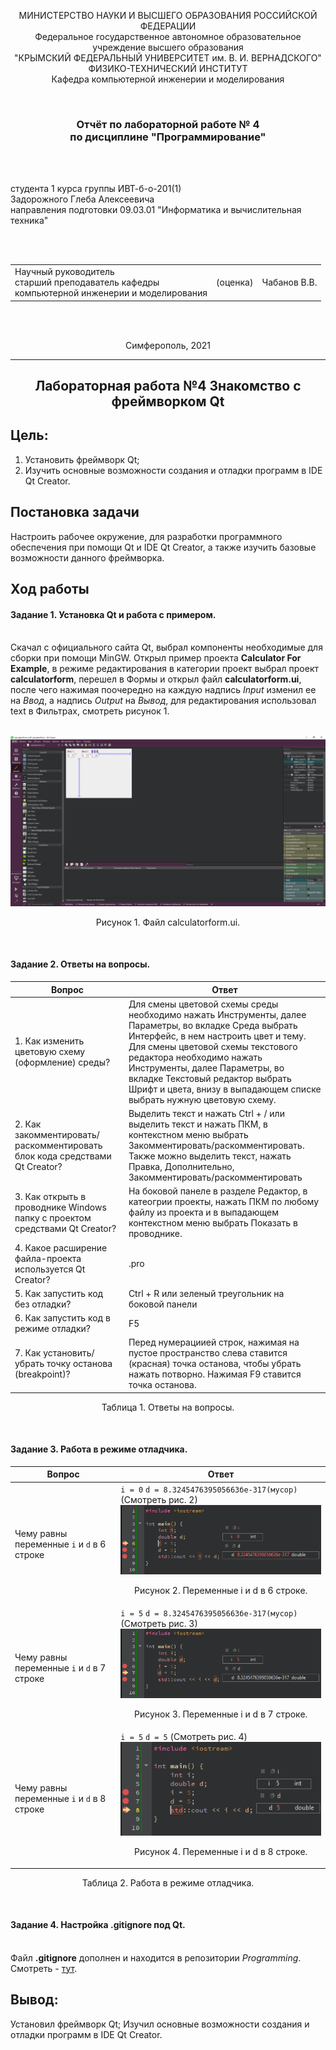 

<p align="center">МИНИСТЕРСТВО НАУКИ  И ВЫСШЕГО ОБРАЗОВАНИЯ РОССИЙСКОЙ ФЕДЕРАЦИИ<br>
Федеральное государственное автономное образовательное учреждение высшего образования<br>
"КРЫМСКИЙ ФЕДЕРАЛЬНЫЙ УНИВЕРСИТЕТ им. В. И. ВЕРНАДСКОГО"<br>
ФИЗИКО-ТЕХНИЧЕСКИЙ ИНСТИТУТ<br>
Кафедра компьютерной инженерии и моделирования</p>
<br>
<h3 align="center">Отчёт по лабораторной работе № 4<br> по дисциплине "Программирование"</h3>
<br><br>
<p>студента 1 курса группы ИВТ-б-о-201(1)<br>
Задорожного Глеба Алексеевича<br>
направления подготовки 09.03.01 "Информатика и вычислительная техника"</p>
<br><br>
<table>
<tr><td>Научный руководитель<br> старший преподаватель кафедры<br> компьютерной инженерии и моделирования</td>
<td>(оценка)</td>
<td>Чабанов В.В.</td>
</tr>
</table>
<br><br>
<p align="center">Симферополь, 2021</p>
<hr>

## <p align="center">Лабораторная работа №4 Знакомство с фреймворком Qt
## Цель: 
1. Установить фреймворк Qt;
2. Изучить основные возможности создания и отладки программ в IDE Qt Creator.

## Постановка задачи

Настроить рабочее окружение, для разработки программного обеспечения при помощи Qt и IDE Qt Creator, а также изучить базовые возможности данного фреймворка.

## Ход работы
#### Задание 1. Установка Qt и работа с примером.<br><br>

Скачал с официального сайта Qt, выбрал компоненты необходимые для сборки при помощи MinGW. Открыл пример проекта **Calculator For Example**, в режиме редактирования в категории проект выбрал проект **calculatorform**, перешел в Формы и открыл файл **calculatorform.ui**, после чего нажимая поочередно на каждую надпись *Input* изменил ее на *Ввод*, а надпись *Output* на *Вывод*, для редактирования использовал text в Фильтрах, смотреть рисунок 1.
<br><br>
<div align="center"><img src="./image/pic1.png"></div>
<p align="center">Рисунок 1. Файл calculatorform.ui.</p>
<br>

#### Задание 2. Ответы на вопросы. <br>


| Вопрос  | Ответ |
| ------------- | ------------- |
| 1. Как изменить цветовую схему (оформление) среды?  | Для смены цветовой схемы среды необходимо нажать Инструменты, далее Параметры, во вкладке Среда выбрать Интерфейс, в нем настроить цвет и тему. Для смены цветовой схемы текстового редактора необходимо нажать Инструменты, далее Параметры, во вкладке Текстовый редактор выбрать Шрифт и цвета, внизу в выпадающем списке выбрать нужную цветовую схему. |
| 2. Как закомментировать/раскомментировать блок кода средствами Qt Creator?  | Выделить текст и нажать Ctrl + / или выделить текст и нажать ПКМ, в контекстном меню выбрать Закомментировать/раскомментировать. Также можно выделить текст, нажать Правка, Дополнительно, Закомментировать/раскомментировать |
| 3. Как открыть в проводнике Windows папку с проектом средствами Qt Creator?  | На боковой панеле в разделе Редактор, в катеогрии проекты, нажать ПКМ по любому файлу из проекта и в выпадающем контекстном меню выбрать Показать в проводнике. |
| 4. Какое расширение файла-проекта используется Qt Creator?  | .pro  |
| 5. Как запустить код без отладки?  | Ctrl + R или зеленый треугольник на боковой панели  |
| 6. Как запустить код в режиме отладки?  | F5  |
| 7. Как установить/убрать точку останова (breakpoint)?  | Перед нумерациией строк, нажимая на пустое пространство слева ставится (красная) точка останова, чтобы убрать нажать потворно. Нажимая F9 ставится точка останова. |
<p align="center">Таблица 1. Ответы на вопросы.</p>
<br>

#### Задание 3. Работа в режиме отладчика.<br>

| Вопрос  | Ответ |
| ------------- | ------------- |
| Чему равны переменные `i` и `d` в 6 строке | `i = 0` `d = 8.324547639505663бе-317(мусор)` (Смотреть рис. 2)<br> <div align="center"><img src="./image/pic2.png"></div><p align="center">Рисунок 2.  Переменные i и d в 6 строке.</p> |
| Чему равны переменные `i` и `d` в 7 строке | `i = 5` `d = 8.324547639505663бе-317(мусор)` (Смотреть рис. 3)<br> <div align="center"><img src="./image/pic3.png"></div><p align="center">Рисунок 3. Переменные i и d в 7 строке.</p>|
| Чему равны переменные `i` и `d` в 8 строке | `i = 5` `d = 5` (Смотреть рис. 4)<br> <div align="center"><img src="./image/pic4.png"></div><p align="center">Рисунок 4. Переменные i и d в 8 строке.</p>|
<p align="center">Таблица 2. Работа в режиме отладчика.</p>

<br>

#### Задание 4. Настройка .gitignore под Qt.<br><br>
Файл **.gitignore** дополнен и находится в репозитории *Programming*. <br>Смотреть - [тут][1].

[1]: /.gitignore


## Вывод: 

Установил фреймворк Qt; Изучил основные возможности создания и отладки программ в IDE Qt Creator.



